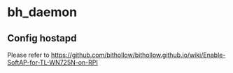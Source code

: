 # bh_daemon
## Config hostapd
Please refer to https://github.com/bithollow/bithollow.github.io/wiki/Enable-SoftAP-for-TL-WN725N-on-RPI
